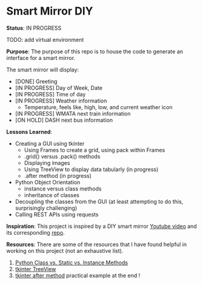# Smart Mirror DIY

**Status**: IN PROGRESS

TODO: add virtual environment

**Purpose**: The purpose of this repo is to house the code to generate an interface for a smart mirror.

The smart mirror will display:
- [DONE] Greeting
- [IN PROGRESS] Day of Week, Date
- [IN PROGRESS] Time of day
- [IN PROGRESS] Weather information
  - Temperature, feels like, high, low, and current weather icon
- [IN PROGRESS] WMATA next train information
- [ON HOLD] DASH next bus information


**Lessons Learned**:
- Creating a GUI using tkinter
  - Using Frames to create a grid, using pack within Frames
  - .grid() versus .pack() methods
  - Displaying images
  - Using TreeView to display data tabularly (in progress)
  - .after method (in progress)
- Python Object Orientation
  - instance versus class methods
  - inheritance of classes
- Decoupling the classes from the GUI (at least attempting to do this, surprisingly challenging)
- Calling REST APIs using requests


**Inspiration**: This project is inspired by a DIY smart mirror [Youtube video](https://www.youtube.com/watch?v=fkVBAcvbrjU&list=WL&index=10&t=2s) and its corresponding [repo](https://github.com/HackerShackOfficial/Smart-Mirror).


**Resources**:
There are some of the resources that I have found helpful in working on this project (not an exhaustive list).
1. [Python Class vs. Static vs. Instance Methods](https://pynative.com/python-class-method-vs-static-method-vs-instance-method/)
2. [tkinter TreeView](https://www.pythontutorial.net/tkinter/tkinter-treeview/)
3. [tkinter after method](https://stackoverflow.com/questions/44085554/how-to-use-the-after-method-to-make-a-callback-run-periodically) practical example at the end !
